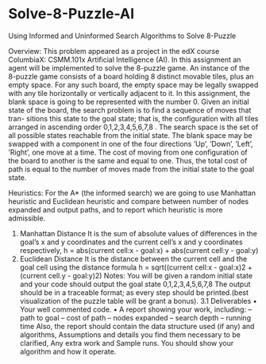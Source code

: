 # Solve-8-Puzzle-AI
Using Informed and Uninformed Search Algorithms to Solve 8-Puzzle

Overview:
This problem appeared as a project in the edX course ColumbiaX: CSMM.101x Artificial 
Intelligence (AI). In this assignment an agent will be implemented to solve the 8-puzzle 
game. 
An instance of the 8-puzzle game consists of a board holding 8 distinct movable tiles, plus 
an empty space. For any such board, the empty space may be legally swapped with any tile 
horizontally or vertically adjacent to it. In this assignment, the blank space is going to be 
represented with the number 0. 
Given an initial state of the board, the search problem is to find a sequence of moves that tran- 
sitions this state to the goal state; that is, the configuration with all tiles arranged in ascending 
order 0,1,2,3,4,5,6,7,8 . 
The search space is the set of all possible states reachable from the initial state. The blank 
space may be swapped with a component in one of the four directions ’Up’, ’Down’, ’Left’, 
’Right’, one move at a time. The cost of moving from one configuration of the board to another 
is the same and equal to one. Thus, the total cost of path is equal to the number of moves 
made from the initial state to the goal state. 

Heuristics:
For the A* (the informed search) we are going to use Manhattan heuristic and Euclidean 
heuristic and compare between number of nodes expanded and output paths, and to report 
which heuristic is more admissible. 
1. Manhattan Distance 
It is the sum of absolute values of differences in the goal’s x and y coordinates and 
the current cell’s x and y coordinates respectively, 
h = abs(current cell:x - goal:x) + abs(current cell:y - goal:y) 
2. Euclidean Distance 
It is the distance between the current cell and the goal cell using the distance formula 
h = sqrt((current cell:x - goal:x)2 + (current cell.y - goal:y)2) 
Notes: 
You will be given a random initial state and your code should output the goal state 0,1,2,3,4,5,6,7,8 
The output should be in a traceable format; as every step should be printed.(best visualization 
of the puzzle table will be grant a bonus). 
3.1 Deliverables 
• Your well commented code. 
• A report showing your work, 
including: – path to goal – cost of path – nodes expanded – search depth – running time 
Also, the report should contain the data structure used (if any) and algorithms, Assumptions 
and details you find them necessary to be clarified, Any extra work and Sample runs. You 
should show your algorithm and how it operate.
